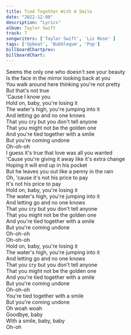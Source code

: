 ```yaml
---
title: Tied Together With A Smile
date: "2022-12-08"
description: "Lyrics"
album: Taylor Swift
track: 7
songwriters: ['Taylor Swift', 'Liz Rose' ]
tags: ['Upbeat', 'Bubblegum', 'Pop']
billboardChartprev: 
billboardChart: 
---
```


Seems the only one who doesn't see your beauty <br />
Is the face in the mirror looking back at you <br />
You walk around here thinking you're not pretty <br />
But that's not true <br />
'Cause I know you <br />
Hold on, baby, you're losing it <br />
The water's high, you're jumping into it <br />
And letting go and no one knows <br />
That you cry but you don't tell anyone <br />
That you might not be the golden one <br />
And you're tied together with a smile <br />
But you're coming undone <br />
Oh-oh-oh <br />
I guess it's true that love was all you wanted <br />
'Cause you're giving it away like it's extra change <br />
Hoping it will end up in his pocket <br />
But he leaves you out like a penny in the rain <br />
Oh, 'cause it's not his price to pay <br />
It's not his price to pay <br />
Hold on, baby, you're losing it <br />
The water's high, you're jumping into it <br />
And letting go and no one knows <br />
That you cry but you don't tell anyone <br />
That you might not be the golden one <br />
And you're tied together with a smile <br />
But you're coming undone <br />
Oh-oh-oh <br />
Oh-oh-oh <br />
Hold on, baby, you're losing it <br />
The water's high, you're jumping into it <br />
And letting go and no one knows <br />
That you cry but you don't tell anyone <br />
That you might not be the golden one <br />
And you're tied together with a smile <br />
But you're coming undone <br />
Oh-oh-oh <br />
You're tied together with a smile <br />
But you're coming undone <br />
Oh woah woah <br />
Goodbye, baby <br />
With a smile, baby, baby <br />
Oh-oh <br />
